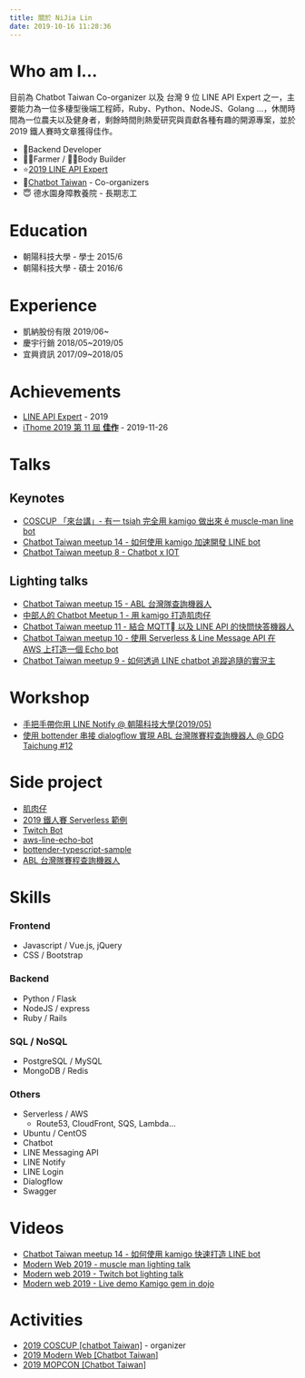 ```yaml
---
title: 關於 NiJia Lin
date: 2019-10-16 11:28:36
---
```


# Who am I...

目前為 Chatbot Taiwan Co-organizer 以及 台灣 9 位 LINE API Expert 之一，主要能力為一位多棲型後端工程師，Ruby、Python、NodeJS、Golang ...，休閒時間為一位農夫以及健身者，剩餘時間則熱愛研究與貢獻各種有趣的開源專案，並於 2019 鐵人賽時文章獲得佳作。

- 🐛Backend Developer
- 👨‍🌾Farmer / 🏋️‍♂️Body Builder
- ⭐️[2019 LINE API Expert](https://www.line-community.me/contributors/detail?apiId=0037F00001fJ0NHQA0)
- 👾[Chatbot Taiwan](https://www.facebook.com/groups/chatbot.tw/) - Co-organizers
- 😇 德水園身障教養院 - 長期志工

# Education

- 朝陽科技大學 - 學士 2015/6
- 朝陽科技大學 - 碩士 2016/6

# Experience

- 凱納股份有限 2019/06~
- 慶宇行銷 2018/05~2019/05
- 宜興資訊 2017/09~2018/05

# Achievements

- [LINE API Expert](https://www.line-community.me/contributors/detail?apiId=0037F00001fJ0NHQA0) - 2019
- [iThome 2019 第 11 屆 **佳作**](https://ithelp.ithome.com.tw/announces/48) - 2019-11-26

# Talks

## Keynotes

- [COSCUP 「來台講」- 有一 tsiah 完全用 kamigo 做出來 ê muscle-man line bot](https://coscup2019.kktix.cc/events/coscup-taigi2019?fbclid=IwAR2K1QuVZ3RYsvtYc2U7mgSOQuh8yDe2e1UhQmN6g2_f31wTZxmn--V383Y)
- [Chatbot Taiwan meetup 14 - 如何使用 kamigo 加速開發 LINE bot](https://chatbots.kktix.cc/events/meetup-014)
- [Chatbot Taiwan meetup 8 - Chatbot x IOT](https://chatbots.kktix.cc/events/meetup-008)

## Lighting talks

- [Chatbot Taiwan meetup 15 - ABL 台灣隊查詢機器人](https://chatbots.kktix.cc/events/meetup-015)
- [中部人的 Chatbot Meetup 1 - 用 kamigo 打造肌肉仔](https://chatbots.kktix.cc/events/chatbots-taichung-001)
- [Chatbot Taiwan meetup 11 - 結合 MQTT 以及 LINE API 的快問快答機器人](https://chatbots.kktix.cc/events/meetup-011)
- [Chatbot Taiwan meetup 10 - 使用 Serverless & Line Message API 在 AWS 上打造一個 Echo bot](https://chatbots.kktix.cc/events/meetup-010)
- [Chatbot Taiwan meetup 9 - 如何透過 LINE chatbot 追蹤追隨的實況主](https://chatbots.kktix.cc/events/meetup-009)

# Workshop

- [手把手帶你用 LINE Notify @ 朝陽科技大學(2019/05)](https://www.slideshare.net/JiaYuLin6/step-by-step-to-use-line-notify-20190527)
- [使用 bottender 串接 dialogflow 實現 ABL 台灣隊賽程查詢機器人 @ GDG Taichung #12](https://www.meetup.com/GDGTaichung/events/266686542/)

# Side project

- [肌肉仔](https://github.com/louis70109/muscle_man)
- [2019 鐵人賽 Serverless 範例](https://github.com/louis70109/aws-python-line-api)
- [Twitch Bot](https://github.com/louis70109/Twitch-Bot)
- [aws-line-echo-bot](https://github.com/louis70109/aws-line-echo-bot)
- [bottender-typescript-sample](https://github.com/louis70109/bottender-typescript-sample)
- [ABL 台灣隊賽程查詢機器人](https://github.com/louis70109/Taiwan-ABL-games)

# Skills

### Frontend

- Javascript / Vue.js, jQuery
- CSS / Bootstrap

### Backend

- Python / Flask
- NodeJS / express
- Ruby / Rails

### SQL / NoSQL

- PostgreSQL / MySQL
- MongoDB / Redis

### Others

- Serverless / AWS
  - Route53, CloudFront, SQS, Lambda...
- Ubuntu / CentOS
- Chatbot
- LINE Messaging API
- LINE Notify
- LINE Login
- Dialogflow
- Swagger

# Videos

- [Chatbot Taiwan meetup 14 - 如何使用 kamigo 快速打造 LINE bot](https://youtu.be/EJgfjrfVZPo)
- [Modern Web 2019 - muscle man lighting talk](https://www.youtube.com/watch?v=0UUFH_nysFY)
- [Modern web 2019 - Twitch bot lighting talk](https://www.youtube.com/watch?v=Plt9Hbt3P_I)
- [Modern web 2019 - Live demo Kamigo gem in dojo](https://www.youtube.com/watch?v=rtULUl1eyXo)

# Activities

- [2019 COSCUP [chatbot Taiwan]](https://coscup.org/2019/) - organizer
- [2019 Modern Web [Chatbot Taiwan]](https://modernweb.tw/2019/index.html)
- [2019 MOPCON [Chatbot Taiwan]](https://mopcon.org/2019/community/)
